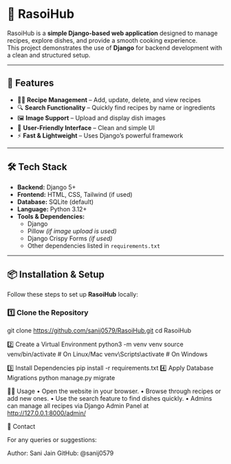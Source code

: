 # 🍲 RasoiHub

RasoiHub is a **simple Django-based web application** designed to manage recipes, explore dishes, and provide a smooth cooking experience.  
This project demonstrates the use of **Django** for backend development with a clean and structured setup.

---

## 🚀 Features

- 🧑‍🍳 **Recipe Management** – Add, update, delete, and view recipes  
- 🔍 **Search Functionality** – Quickly find recipes by name or ingredients  
- 🖼️ **Image Support** – Upload and display dish images  
- 👤 **User-Friendly Interface** – Clean and simple UI  
- ⚡ **Fast & Lightweight** – Uses Django’s powerful framework  

---

## 🛠️ Tech Stack

- **Backend:** Django 5+
- **Frontend:** HTML, CSS,  Tailwind (if used)
- **Database:** SQLite (default) 
- **Language:** Python 3.12+
- **Tools & Dependencies:**
  - Django
  - Pillow *(if image upload is used)*
  - Django Crispy Forms *(if used)*
  - Other dependencies listed in `requirements.txt`

---

## 📦 Installation & Setup

Follow these steps to set up **RasoiHub** locally:

### 1️⃣ Clone the Repository

git clone https://github.com/sanij0579/RasoiHub.git
cd RasoiHub


2️⃣ Create a Virtual Environment
python3 -m venv venv
source venv/bin/activate   # On Linux/Mac
venv\Scripts\activate      # On Windows

3️⃣ Install Dependencies
pip install -r requirements.txt
4️⃣ Apply Database Migrations
python manage.py migrate

🧑‍💻 Usage
	•	Open the website in your browser.
	•	Browse through recipes or add new ones.
	•	Use the search feature to find dishes quickly.
	•	Admins can manage all recipes via Django Admin Panel at
http://127.0.0.1:8000/admin/

📧 Contact

For any queries or suggestions:

Author: Sani Jain
GitHub: @sanij0579

